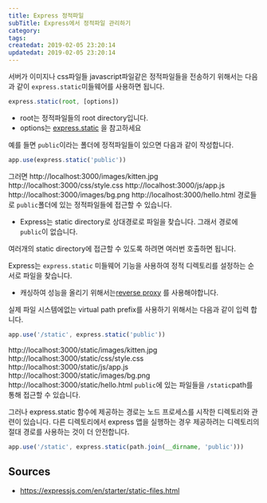 ```yaml
---
title: Express 정적파일
subTitle: Express에서 정적파일 관리하기
category: 
tags: 
createdat: 2019-02-05 23:20:14
updatedat: 2019-02-05 23:20:14
---
```


서버가 이미지나 css파일들 javascript파일같은 정적파일들을 전송하기 위해서는
다음과 같이 `express.static`미들웨어를 사용하면 됩니다.

```javascript
express.static(root, [options])
```

* root는 정적파일들의 root directory입니다.
* options는 [express.static](https://expressjs.com/en/4x/api.html#express.static)
  을 참고하세요

 예를 들면 `public`이라는 폴더에 정적파일들이 있으면 다음과 같이 작성합니다.

 ```javascript
 app.use(express.static('public'))
 ```

그러면 
http://localhost:3000/images/kitten.jpg
http://localhost:3000/css/style.css
http://localhost:3000/js/app.js
http://localhost:3000/images/bg.png
http://localhost:3000/hello.html
경로들로 `public`폴더에 있는 정적파일들에 접근할 수 있습니다.

* Express는 static directory로 상대경로로 파일을 찾습니다. 그래서 경로에 
  `public`이 없습니다.

여러개의 static directory에 접근할 수 있도록 하려면 여러번 호출하면 됩니다.

Express는 `express.static` 미들웨어 기능을 사용하여 정적 디렉토리를 설정하는 
순서로 파일을 찾습니다.

* 캐싱하여 성능을 올리기 위해서는[reverse proxy](https://expressjs.com/en/advanced/best-practice-performance.html#use-a-reverse-proxy) 를 사용해야합니다.

실제 파일 시스템에없는 virtual path prefix를 사용하기 위해서는 다음과 같이 입력
합니다.

```javascript
app.use('/static', express.static('public'))
```

http://localhost:3000/static/images/kitten.jpg
http://localhost:3000/static/css/style.css
http://localhost:3000/static/js/app.js
http://localhost:3000/static/images/bg.png
http://localhost:3000/static/hello.html
`public`에 있는 파일들을 `/static`path를 통해 접근할 수 있습니다.

그러나 express.static 함수에 제공하는 경로는 노드 프로세스를 시작한 디렉토리와 관련이 있습니다. 다른 디렉토리에서 express 앱을 실행하는 경우 제공하려는 디렉토리의 절대 경로를 사용하는 것이 더 안전합니다.

```javascript
app.use('/static', express.static(path.join(__dirname, 'public')))
```

## Sources

* https://expressjs.com/en/starter/static-files.html
